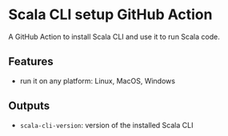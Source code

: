 # Scala CLI setup GitHub Action

A GitHub Action to install Scala CLI and use it to run Scala code.

## Features

- run it on any platform: Linux, MacOS, Windows

## Outputs

- `scala-cli-version`: version of the installed Scala CLI 
